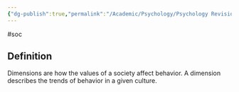 ```yaml
---
{"dg-publish":true,"permalink":"/Academic/Psychology/Psychology Revision/Concepts/Dimension/"}
---
```


#soc 
## Definition
Dimensions are how the values of a society affect behavior. A dimension describes the trends of behavior in a given culture.